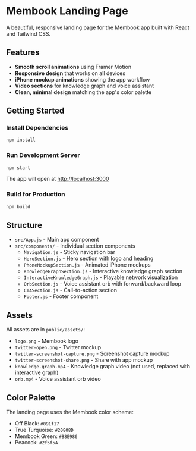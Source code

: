 # Membook Landing Page

A beautiful, responsive landing page for the Membook app built with React and Tailwind CSS.

## Features

- **Smooth scroll animations** using Framer Motion
- **Responsive design** that works on all devices
- **iPhone mockup animations** showing the app workflow
- **Video sections** for knowledge graph and voice assistant
- **Clean, minimal design** matching the app's color palette

## Getting Started

### Install Dependencies

```bash
npm install
```

### Run Development Server

```bash
npm start
```

The app will open at [http://localhost:3000](http://localhost:3000)

### Build for Production

```bash
npm build
```

## Structure

- `src/App.js` - Main app component
- `src/components/` - Individual section components
  - `Navigation.js` - Sticky navigation bar
  - `HeroSection.js` - Hero section with logo and heading
  - `PhoneMockupSection.js` - Animated iPhone mockups
  - `KnowledgeGraphSection.js` - Interactive knowledge graph section
  - `InteractiveKnowledgeGraph.js` - Playable network visualization
  - `OrbSection.js` - Voice assistant orb with forward/backward loop
  - `CTASection.js` - Call-to-action section
  - `Footer.js` - Footer component

## Assets

All assets are in `public/assets/`:
- `logo.png` - Membook logo
- `twitter-open.png` - Twitter mockup
- `twitter-screenshot-capture.png` - Screenshot capture mockup
- `twitter-screenshot-share.png` - Share with app mockup
- `knowledge-graph.mp4` - Knowledge graph video (not used, replaced with interactive graph)
- `orb.mp4` - Voice assistant orb video

## Color Palette

The landing page uses the Membook color scheme:
- Off Black: `#091f17`
- True Turquoise: `#20808D`
- Membook Green: `#B8E986`
- Peacock: `#2f5f5A`

